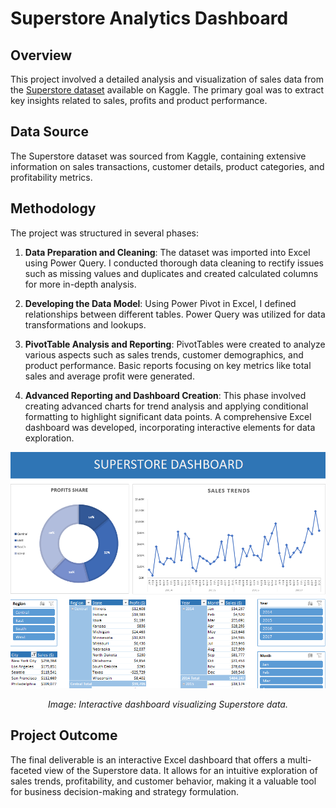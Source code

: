 # Superstore Analytics Dashboard

## Overview
This project involved a detailed analysis and visualization of sales data from the [Superstore dataset](https://www.kaggle.com/datasets/vivek468/superstore-dataset-final) available on Kaggle. The primary goal was to extract key insights related to sales, profits and product performance.

## Data Source
The Superstore dataset was sourced from Kaggle, containing extensive information on sales transactions, customer details, product categories, and profitability metrics.

## Methodology
The project was structured in several phases:

1. **Data Preparation and Cleaning**: The dataset was imported into Excel using Power Query. I conducted thorough data cleaning to rectify issues such as missing values and duplicates and created calculated columns for more in-depth analysis.

2. **Developing the Data Model**: Using Power Pivot in Excel, I defined relationships between different tables. Power Query was utilized for data transformations and lookups.

3. **PivotTable Analysis and Reporting**: PivotTables were created to analyze various aspects such as sales trends, customer demographics, and product performance. Basic reports focusing on key metrics like total sales and average profit were generated.

4. **Advanced Reporting and Dashboard Creation**: This phase involved creating advanced charts for trend analysis and applying conditional formatting to highlight significant data points. A comprehensive Excel dashboard was developed, incorporating interactive elements for data exploration.

![Superstore Analytics Dashboard](dashboard.png)
<p align="center">
  <em>Image: Interactive dashboard visualizing Superstore data.</em>
</p>

## Project Outcome
The final deliverable is an interactive Excel dashboard that offers a multi-faceted view of the Superstore data. It allows for an intuitive exploration of sales trends, profitability, and customer behavior, making it a valuable tool for business decision-making and strategy formulation.
